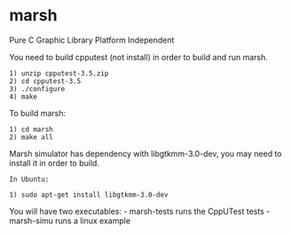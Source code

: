 marsh
=====

Pure C Graphic Library 
Platform Independent


You need to build cpputest (not install) in order to build and run
marsh.

	1) unzip cpputest-3.5.zip
	2) cd cpputest-3.5
	3) ./configure
	4) make

To build marsh:
	
	1) cd marsh
	2) make all

Marsh simulator has dependency with libgtkmm-3.0-dev, you may need to install
it in order to build.

	In Ubuntu:

	1) sudo apt-get install libgtkmm-3.0-dev

You will have two executables:
	- marsh-tests runs the CppUTest tests
	- marsh-simu runs a linux example

